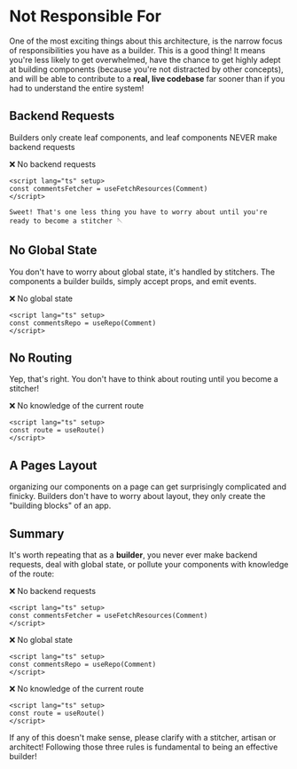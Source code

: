 # Not Responsible For
One of the most exciting things about this architecture, is the narrow focus of responsibilities you have as a builder. This is a good thing! It means you're less likely to get overwhelmed, have the chance to get highly adept at building components (because you're not distracted by other concepts), and will be able to contribute to a **real, live codebase** far sooner than if you had to understand the entire system!

## Backend Requests
Builders only create leaf components, and leaf components NEVER make backend requests

❌ No backend requests
```vue
<script lang="ts" setup>
const commentsFetcher = useFetchResources(Comment)
</script>

Sweet! That's one less thing you have to worry about until you're ready to become a stitcher 🪡
```

## No Global State
You don't have to worry about global state, it's handled by stitchers. The components a builder builds, simply accept props, and emit events.

❌ No global state
```vue
<script lang="ts" setup>
const commentsRepo = useRepo(Comment)
</script>
```

## No Routing
Yep, that's right. You don't have to think about routing until you become a stitcher!

❌ No knowledge of the current route
```vue
<script lang="ts" setup>
const route = useRoute()
</script>
```

## A Pages Layout
organizing our components on a page can get surprisingly complicated and finicky. Builders don't have to worry about layout, they only create the "building blocks" of an app.

## Summary
It's worth repeating that as a **builder**, you never ever make backend requests, deal with global state, or pollute your components with knowledge of the route:

❌ No backend requests
```vue
<script lang="ts" setup>
const commentsFetcher = useFetchResources(Comment)
</script>
```

❌ No global state
```vue
<script lang="ts" setup>
const commentsRepo = useRepo(Comment)
</script>
```

❌ No knowledge of the current route
```vue
<script lang="ts" setup>
const route = useRoute()
</script>
```

If any of this doesn't make sense, please clarify with a stitcher, artisan or architect! Following those three rules is fundamental to being an effective builder!